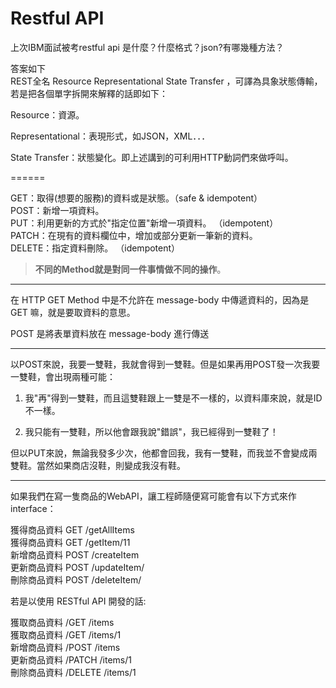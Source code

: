 # Restful API

上次IBM面試被考restful api 是什麼？什麼格式？json?有哪幾種方法？

答案如下  
REST全名 Resource Representational State Transfer ，可譯為具象狀態傳輸，若是把各個單字拆開來解釋的話即如下：

Resource：資源。

Representational：表現形式，如JSON，XML．．．

State Transfer：狀態變化。即上述講到的可利用HTTP動詞們來做呼叫。

======

GET：取得\(想要的服務\)的資料或是狀態。（safe & idempotent）   
POST：新增一項資料。   
PUT：利用更新的方式於"指定位置"新增一項資料。 （idempotent）  
PATCH：在現有的資料欄位中，增加或部分更新一筆新的資料。   
DELETE：指定資料刪除。 （idempotent）

> **不同的Method就是對同一件事情做不同的操作**。

------

在 HTTP GET Method 中是不允許在 message-body 中傳遞資料的，因為是 GET 嘛，就是要取資料的意思。

POST 是將表單資料放在 message-body 進行傳送

------

以POST來說，我要一雙鞋，我就會得到一雙鞋。但是如果再用POST發一次我要一雙鞋，會出現兩種可能：

1. 我"再"得到一雙鞋，而且這雙鞋跟上一雙是不一樣的，以資料庫來說，就是ID不一樣。

2. 我只能有一雙鞋，所以他會跟我說"錯誤"，我已經得到一雙鞋了！

但以PUT來說，無論我發多少次，他都會回我，我有一雙鞋，而我並不會變成兩雙鞋。當然如果商店沒鞋，則變成我沒有鞋。

------

如果我們在寫一隻商品的WebAPI，讓工程師隨便寫可能會有以下方式來作interface：

獲得商品資料 GET   /getAllItems  
獲得商品資料 GET   /getItem/11  
新增商品資料 POST /createItem  
更新商品資料 POST  /updateItem/  
刪除商品資料 POST  /deleteItem/

若是以使用 RESTful API 開發的話:

獲取商品資料 /GET     /items  
獲取商品資料 /GET     /items/1  
新增商品資料 /POST   /items  
更新商品資料 /PATCH /items/1   
刪除商品資料 /DELETE /items/1

